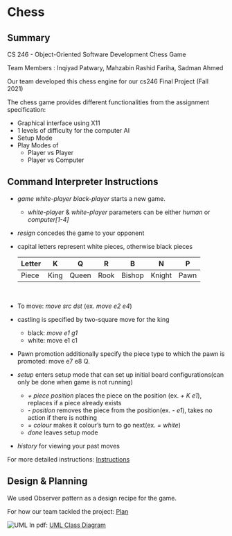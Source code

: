# Chess

## Summary

CS 246 - Object-Oriented Software Development
Chess Game

Team Members : Inqiyad Patwary, Mahzabin Rashid Fariha, Sadman Ahmed

Our team developed this chess engine for our cs246 Final Project (Fall 2021)

The chess game provides different functionalities from the assignment specification:

- Graphical interface using X11
- 1 levels of difficulty for the computer AI
- Setup Mode
- Play Modes of
  - Player vs Player
  - Player vs Computer

## Command Interpreter Instructions

- <i>game white-player black-player</i> starts a new game.
  - <i>white-player</i> & <i>white-player</i> parameters can be either <i>human</i> or <i>computer[1-4]</i>
- <i>resign</i> concedes the game to your opponent
- capital letters represent white pieces, otherwise black pieces

  | Letter | K    | Q     | R    | B      | N      | P    |
  | ------ | ---- | ----- | ---- | ------ | ------ | ---- |
  | Piece  | King | Queen | Rook | Bishop | Knight | Pawn |

  <br>

- To move: <i>move src dst</i> (ex. <i>move e2 e4</i>)

- castling is specified by two-square move for the king

  - black: <i>move e1 g1</i>
  - white: move e1 c1

- Pawn promotion additionally specify the piece type to which the pawn is promoted: move e7 e8 Q.

- <i>setup</i> enters setup mode that can set up initial board configurations(can only be done when game is not running)

  - <i>\+ piece position</i> places the piece on the position (ex. <i>+ K e1</i>), replaces if a piece already exists
  - <i>\- position </i> removes the piece from the position(ex. <i>- e1</i>), takes no action if there is nothing
  - <i>= colour</i> makes it colour’s turn to go next(ex. <i>= white</i>)
  - <i>done</i> leaves setup mode

- <i>history</i> for viewing your past moves

For more detailed instructions:
<a href="docs/chess.pdf">
Instructions
</a>

## Design & Planning

We used Observer pattern as a design recipe for the game.

For how our team tackled the project: <a href="docs/plan.pdf">Plan</a>

<div>
  <img alt="UML" src="images/uml.png" />
  In pdf: <a href="uml.pdf">UML Class Diagram</a>
</div>

<br>

